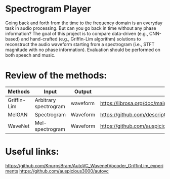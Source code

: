 # Spectrogram Player
Going back and forth from the time to the frequency domain is an everyday task in audio processing. But can you go back in time without any phase information? The goal of this project is to compare data-driven (e.g., CNN-based) and hand-crafted (e.g., Griffin-Lim algorithm) solutions to reconstruct the audio waveform starting from a spectrogram (i.e., STFT magnitude with no phase information). Evaluation should be performed on both speech and music.

# Review of the methods:
| Methods     | Input      | Output | Link |
| ----------- | ----------- |------- | ---- |
| Griffin-Lim | Arbitrary spectrogram | waveform | https://librosa.org/doc/main/generated/librosa.griffinlim.html
| MelGAN   | Spectrogram   | Waveform | https://github.com/descriptinc/melgan-neurips
| WaveNet  | Mel-spectrogram | Waveform | https://github.com/auspicious3000/autovc/blob/master/vocoder.ipynb

# Useful links:
https://github.com/KnurpsBram/AutoVC_WavenetVocoder_GriffinLim_experiments
https://github.com/auspicious3000/autovc
